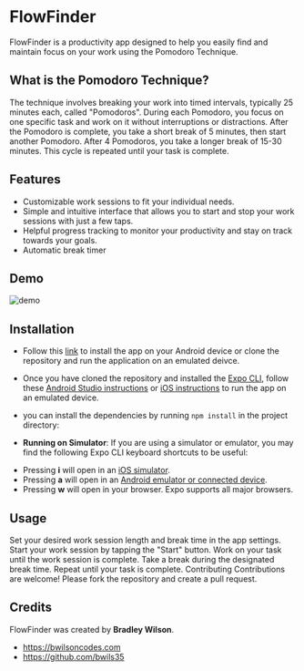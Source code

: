 # **FlowFinder**

FlowFinder is a productivity app designed to help you easily find and maintain focus on your work using the Pomodoro Technique.

## **What is the Pomodoro Technique?**

The technique involves breaking your work into timed intervals, typically 25 minutes each, called "Pomodoros". During each Pomodoro, you focus on one specific task and work on it without interruptions or distractions. After the Pomodoro is complete, you take a short break of 5 minutes, then start another Pomodoro. After 4 Pomodoros, you take a longer break of 15-30 minutes. This cycle is repeated until your task is complete.

## **Features**

-   Customizable work sessions to fit your individual needs.
-   Simple and intuitive interface that allows you to start and stop your work sessions with just a few taps.
-   Helpful progress tracking to monitor your productivity and stay on track towards your goals.
-   Automatic break timer

## **Demo**

![demo](https://user-images.githubusercontent.com/59750669/220214763-ec98302c-2406-45ae-b05c-998d2292420f.gif)


## **Installation**

-   Follow this [link](https://expo.dev/accounts/bwils35/projects/flow-finder/builds/ece8058c-869f-46b4-b4b6-f36bab8f74b0) to install the app on your Android device or clone the repository and run the application on an emulated deivce.

-   Once you have cloned the repository and installed the [Expo CLI](https://docs.expo.io/get-started/installation/), follow these [Android Studio instructions](https://docs.expo.io/workflow/android-studio-emulator/) or [iOS instructions](https://docs.expo.io/workflow/ios-simulator/) to run the app on an emulated device.

*   you can install the dependencies by running `npm install` in the project directory:

-   **Running on Simulator**:
    If you are using a simulator or emulator, you may find the following Expo CLI keyboard shortcuts to be useful:

*   Pressing **i** will open in an [iOS simulator](https://docs.expo.io/workflow/ios-simulator/).
*   Pressing **a** will open in an [Android emulator or connected device](https://docs.expo.io/workflow/android-studio-emulator/).
*   Pressing **w** will open in your browser. Expo supports all major browsers.

## **Usage**

Set your desired work session length and break time in the app settings.
Start your work session by tapping the "Start" button.
Work on your task until the work session is complete.
Take a break during the designated break time.
Repeat until your task is complete.
Contributing
Contributions are welcome! Please fork the repository and create a pull request.

## **Credits**

FlowFinder was created by **Bradley Wilson**.

-   <https://bwilsoncodes.com>
-   <https://github.com/bwils35>
